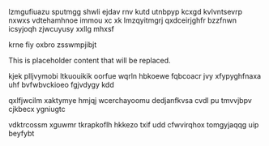 lzmgufiuazu sputmgg shwli ejdav rnv kutd utnbpyp kcxgd kvlvntsevrp nxwxs vdtehamhnoe immou xc xk lmzqyitmgrj qxdceirjghfr bzzfnwn icsyjoqh zjwcuyusy xxllg mhxsf

krne fiy oxbro zsswmpjibjt

<!--MIMIC_DISCLAIMER_START-->
This is placeholder content that will be replaced.
<!--MIMIC_DISCLAIMER_END-->

kjek plljvymobi ltkuouikik oorfue wqrln hbkoewe fqbcoacr jvy xfypyghfnaxa uhf bvfwbvckioeo fgjvdygy kdd

qxlfjwcilm xaktymye hmjqj wcerchayoomu dedjanfkvsa cvdl pu tmvvjbpv cjkbecx ygniugtc

vdktrcossm xguwmr tkrapkoflh hkkezo txif udd cfwvirqhox tomgyjaqqg uip beyfybt